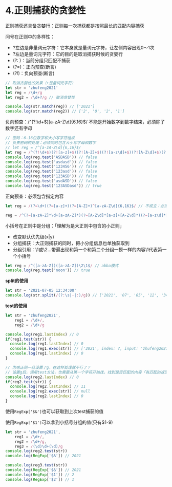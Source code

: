 # 4.正则捕获的贪婪性

正则捕获还具备贪婪行：正则每一次捕获都是按照最长的匹配内容捕获

问号在正则中的多样性：

* ?左边是非量词元字符：它本身就是量词元字符，让左侧内容出现0～1次
* ?左边是量词元字符：它的目的是取消捕获时候的贪婪行
* (?: )：当前分组只匹配不捕获
* (?=)：正向预查(断言)
* (?!)：负向预查(断言)

``` js
// 取消贪婪性的效果（+是量词元字符）
let str = 'zhufeng2021'
let reg = /\d+/g
let reg2 = /\d+?/g // 取消贪婪性

console.log(str.match(reg)) // ['2021']
console.log(str.match(reg2)) // ['2', '0', '2', '1']
```

负向预查：/^(?!\d+$)[a-zA-Z\d]{6,16}$/ 不能是开始数字到数字结束，必须除了数字还有字母

``` js
// 密码：6-16位数字和大小写字符组成
// 负责密码的处理：必须同时包含大小写字母和数字
// let reg = /^[a-zA-Z\d]{6,16}$/
let reg = /^(?!\d+$)(?![a-z]+$)(?![A-Z]+$)(?![a-z\d]+$)(?![A-Z\d]+$)(?![a-zA-Z]+$)[a-zA-Z\d]{6,16}$/
console.log(reg.test('ASDASD')) // false
console.log(reg.test('asdasd')) // false
console.log(reg.test('123456')) // false
console.log(reg.test('123asd')) // false
console.log(reg.test('123ASD')) // false
console.log(reg.test('asdASD')) // false
console.log(reg.test('123ASDasd')) // true
```

正向预查：必须包含指定内容

``` js
let reg = /(?=\d+)(?=[a-z]+)(?=[A-Z]+)^[a-zA-Z\d]{6,16}$/ // 不成立：必须是纯数字，必须是纯小写字母，必须是纯大写字母，写在（^）前面是因为如果在（^）后面，代表开始字母必须符合正向预查

reg = /^(?=[a-zA-Z]*\d+[a-zA-Z]*)(?=[A-Z\d]*[a-z]+[A-Z\d]*)(?=[a-z\d]*[A-Z]+[a-z\d])[a-zA-Z\d]{6,16}$/
```

小括号在正则中是分组：「理解为是大正则中包含的小正则」

* 改变默认优先级(x|y)
* 分组捕获：大正则捕获的同时，把小分组信息也单独获取到
* 分组引用：\1或\2...带遍出现和第一个和第二个分组一摸一样的内容\1代表第一个小括号

``` js
let reg = /^([a-zA-Z])([a-zA-Z])\2\1$/ // abba模式
console.log(reg.test('noon')) // true
```

**split的使用**

``` js
let str = '2021-07-05 12:34:00'
console.log(str.split(/(?:\s|-|:)/g)) // ['2021', '07', '05', '12', '34', '00']
```

**test的使用**

```js
let str = 'zhufeng2021',
    reg1 = /\d+/,
    reg2 = /\d+/g

console.log(reg1.lastIndex) // 0
if(reg1.test(str)) {
  console.log(reg1.lastIndex) // 0
  console.log(reg1.exec(str)) // ['2021', index: 7, input: 'zhufeng2021', groups: undefined]
  console.log(reg1.lastIndex) // 0
}

// 为啥正则一旦设置了g，在这样处理就不行了？
// 设置g后，调用test方法，也需要从第一个字符开始找，找到是否匹配的内容「有匹配的返回true，反之false」，最主要的是会更改正则的lastIndex值
console.log(reg2.lastIndex) // 0
if(reg2.test(str)) {
  console.log(reg2.lastIndex) // 11
  console.log(reg2.exec(str)) // null
  console.log(reg2.lastIndex) // 0
}
```

使用`RegExp['$&']`也可以获取到上次test捕获的值

使用`RegExp['$1']`可以拿到小括号分组的值(只有$1-9)

``` js
let str = 'zhufeng2021',
    reg1 = /\d+/,
    reg2 = /\d+/g,
    reg3 = /(\d)\d+(\d)/g
console.log(reg2.test(str))
console.log(RegExp['$&']) // 2021

console.log(reg3.test(str))
console.log(RegExp['$&']) // 2021
console.log(RegExp['$1']) // 2
console.log(RegExp['$2']) // 1
```